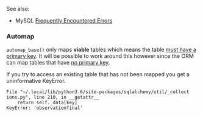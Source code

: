 See also:
- MySQL [Frequently Encountered Errors](https://github.com/isedwards/kb/blob/master/databases/mysql.md#frequently-encountered-errors)

### Automap

`automap_base()` only maps **viable** tables which means the table [must have a primary key](https://docs.sqlalchemy.org/en/13/orm/extensions/automap.html#basic-use). It will be possible to work around this however since the ORM can map tables that have [no primary key](https://docs.sqlalchemy.org/en/14/faq/ormconfiguration.html#how-do-i-map-a-table-that-has-no-primary-key).

If you try to access an existing table that has not been mapped you get a uninformative KeyError.

```
File "~/.local/lib/python3.6/site-packages/sqlalchemy/util/_collect
ions.py", line 210, in __getattr__
    return self._data[key]
KeyError: 'observationfinal'

```
